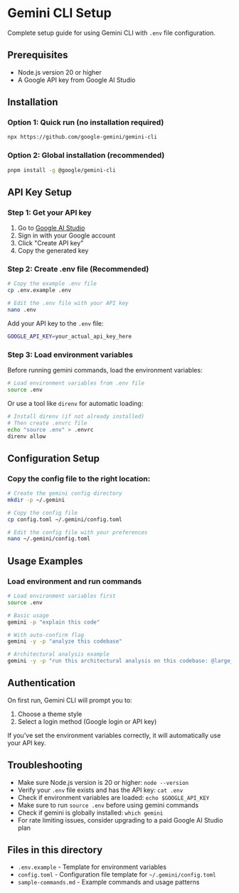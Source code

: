 # Gemini CLI Setup

Complete setup guide for using Gemini CLI with `.env` file configuration.

## Prerequisites

- Node.js version 20 or higher
- A Google API key from Google AI Studio

## Installation

### Option 1: Quick run (no installation required)
```bash
npx https://github.com/google-gemini/gemini-cli
```

### Option 2: Global installation (recommended)
```bash
pnpm install -g @google/gemini-cli
```

## API Key Setup

### Step 1: Get your API key

1. Go to [Google AI Studio](https://ai.google.dev/gemini-api/docs/api-key)
2. Sign in with your Google account
3. Click "Create API key"
4. Copy the generated key

### Step 2: Create .env file (Recommended)

```bash
# Copy the example .env file
cp .env.example .env

# Edit the .env file with your API key
nano .env
```

Add your API key to the `.env` file:
```bash
GOOGLE_API_KEY=your_actual_api_key_here
```

### Step 3: Load environment variables

Before running gemini commands, load the environment variables:
```bash
# Load environment variables from .env file
source .env
```

Or use a tool like `direnv` for automatic loading:
```bash
# Install direnv (if not already installed)
# Then create .envrc file
echo "source .env" > .envrc
direnv allow
```

## Configuration Setup

### Copy the config file to the right location:
```bash
# Create the gemini config directory
mkdir -p ~/.gemini

# Copy the config file
cp config.toml ~/.gemini/config.toml

# Edit the config file with your preferences
nano ~/.gemini/config.toml
```

## Usage Examples

### Load environment and run commands
```bash
# Load environment variables first
source .env

# Basic usage
gemini -p "explain this code"

# With auto-confirm flag
gemini -y -p "analyze this codebase"

# Architectural analysis example
gemini -y -p "run this architectural analysis on this codebase: @large_gitingest.md" > gemini_plan.md
```

## Authentication

On first run, Gemini CLI will prompt you to:
1. Choose a theme style
2. Select a login method (Google login or API key)

If you've set the environment variables correctly, it will automatically use your API key.

## Troubleshooting

- Make sure Node.js version is 20 or higher: `node --version`
- Verify your `.env` file exists and has the API key: `cat .env`
- Check if environment variables are loaded: `echo $GOOGLE_API_KEY`
- Make sure to run `source .env` before using gemini commands
- Check if gemini is globally installed: `which gemini`
- For rate limiting issues, consider upgrading to a paid Google AI Studio plan

## Files in this directory

- `.env.example` - Template for environment variables
- `config.toml` - Configuration file template for `~/.gemini/config.toml`
- `sample-commands.md` - Example commands and usage patterns